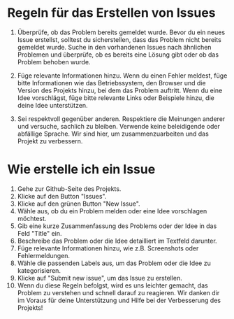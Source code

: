 # Regeln für das Erstellen von Issues

1. Überprüfe, ob das Problem bereits gemeldet wurde. Bevor du ein neues Issue erstellst, solltest du sicherstellen, dass das Problem nicht bereits gemeldet wurde. Suche in den vorhandenen Issues nach ähnlichen Problemen und überprüfe, ob es bereits eine Lösung gibt oder ob das Problem behoben wurde.

2. Füge relevante Informationen hinzu. Wenn du einen Fehler meldest, füge bitte Informationen wie das Betriebssystem, den Browser und die Version des Projekts hinzu, bei dem das Problem auftritt. Wenn du eine Idee vorschlägst, füge bitte relevante Links oder Beispiele hinzu, die deine Idee unterstützen.

3. Sei respektvoll gegenüber anderen. Respektiere die Meinungen anderer und versuche, sachlich zu bleiben. Verwende keine beleidigende oder abfällige Sprache. Wir sind hier, um zusammenzuarbeiten und das Projekt zu verbessern.

# Wie erstelle ich ein Issue
1. Gehe zur Github-Seite des Projekts.
2. Klicke auf den Button "Issues".
3. Klicke auf den grünen Button "New Issue".
4. Wähle aus, ob du ein Problem melden oder eine Idee vorschlagen möchtest.
5. Gib eine kurze Zusammenfassung des Problems oder der Idee in das Feld "Title" ein.
6. Beschreibe das Problem oder die Idee detailliert im Textfeld darunter.
7. Füge relevante Informationen hinzu, wie z.B. Screenshots oder Fehlermeldungen.
8. Wähle die passenden Labels aus, um das Problem oder die Idee zu kategorisieren.
9. Klicke auf "Submit new issue", um das Issue zu erstellen.
10. Wenn du diese Regeln befolgst, wird es uns leichter gemacht, das Problem zu verstehen und schnell darauf zu reagieren. Wir danken dir im Voraus für deine Unterstützung und Hilfe bei der Verbesserung des Projekts!
